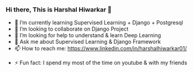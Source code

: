 ### Hi there, This is Harshal Hiwarkar 👋

<!--
- 🔭 I’m currently working on ...
-->
-  🌱 I’m currently learning Supervised Learning + Django + Postgresql
- 👯 I’m looking to collaborate on Django Project
- 🤔 I’m looking for help to understand & learn Deep Learning 
- 💬 Ask me about Supervised Learning & Django Framework
- 📫 How to reach me: https://www.linkedin.com/in/harshalhiwarkar01/
<!--
- 😄 Pronouns: ...
-->
- ⚡ Fun fact: I spend my most of the time on youtube & with my friends
